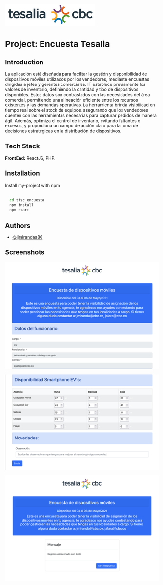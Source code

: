 
![Logo](https://raw.githubusercontent.com/jjmirandaa86/ttsc_encuesta/refs/heads/master/public/assets/Documentacion/LogoTesalia.png)


# Project: Encuesta Tesalia

## Introduction 

La aplicación está diseñada para facilitar la gestión y disponibilidad de dispositivos móviles utilizados por los vendedores, mediante encuestas dirigidas a jefes y gerentes comerciales. IT establece previamente los valores de inventario, definiendo la cantidad y tipo de dispositivos disponibles. Estos datos son contrastados con las necesidades del área comercial, permitiendo una alineación eficiente entre los recursos existentes y las demandas operativas. La herramienta brinda visibilidad en tiempo real sobre el stock de equipos, asegurando que los vendedores cuenten con las herramientas necesarias para capturar pedidos de manera ágil. Además, optimiza el control de inventario, evitando faltantes o excesos, y proporciona un campo de acción claro para la toma de decisiones estratégicas en la distribución de dispositivos.

## Tech Stack

**FrontEnd:** ReactJS, PHP.
## Installation

Install my-project with npm

```bash
  
  cd ttsc_encuesta 
  npm install
  npm start
```
    
## Authors

- [@jjmirandaa86](https://www.acertijo.dev)


## Screenshots

![Main Funcionario](https://raw.githubusercontent.com/jjmirandaa86/ttsc_encuesta/refs/heads/master/public/assets/Documentacion/EncuestaFuncionario.png)

![Main Datos](https://raw.githubusercontent.com/jjmirandaa86/ttsc_encuesta/refs/heads/master/public/assets/Documentacion/EncuestaDatos.png)

![Main Send](https://raw.githubusercontent.com/jjmirandaa86/ttsc_encuesta/refs/heads/master/public/assets/Documentacion/EncuestaEnvio.png)


